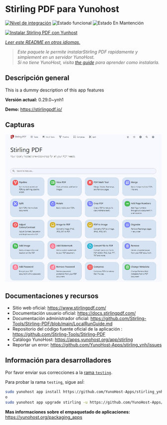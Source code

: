<!--
Este archivo README esta generado automaticamente<https://github.com/YunoHost/apps/tree/master/tools/readme_generator>
No se debe editar a mano.
-->

# Stirling PDF para Yunohost

[![Nivel de integración](https://dash.yunohost.org/integration/stirling.svg)](https://ci-apps.yunohost.org/ci/apps/stirling/) ![Estado funcional](https://ci-apps.yunohost.org/ci/badges/stirling.status.svg) ![Estado En Mantención](https://ci-apps.yunohost.org/ci/badges/stirling.maintain.svg)

[![Instalar Stirling PDF con Yunhost](https://install-app.yunohost.org/install-with-yunohost.svg)](https://install-app.yunohost.org/?app=stirling)

*[Leer este README en otros idiomas.](./ALL_README.md)*

> *Este paquete le permite instalarStirling PDF rapidamente y simplement en un servidor YunoHost.*  
> *Si no tiene YunoHost, visita [the guide](https://yunohost.org/install) para aprender como instalarla.*

## Descripción general

This is a dummy description of this app features


**Versión actual:** 0.29.0~ynh1

**Demo:** <https://stirlingpdf.io/>

## Capturas

![Captura de Stirling PDF](./doc/screenshots/stirling-home.jpg)

## Documentaciones y recursos

- Sitio web oficial: <https://www.stirlingpdf.com/>
- Documentación usuario oficial: <https://docs.stirlingpdf.com/>
- Documentación administrador oficial: <https://github.com/Stirling-Tools/Stirling-PDF/blob/main/LocalRunGuide.md>
- Repositorio del código fuente oficial de la aplicación : <https://github.com/Stirling-Tools/Stirling-PDF>
- Catálogo YunoHost: <https://apps.yunohost.org/app/stirling>
- Reportar un error: <https://github.com/YunoHost-Apps/stirling_ynh/issues>

## Información para desarrolladores

Por favor enviar sus correcciones a la [rama `testing`](https://github.com/YunoHost-Apps/stirling_ynh/tree/testing).

Para probar la rama `testing`, sigue asÍ:

```bash
sudo yunohost app install https://github.com/YunoHost-Apps/stirling_ynh/tree/testing --debug
o
sudo yunohost app upgrade stirling -u https://github.com/YunoHost-Apps/stirling_ynh/tree/testing --debug
```

**Mas informaciones sobre el empaquetado de aplicaciones:** <https://yunohost.org/packaging_apps>
